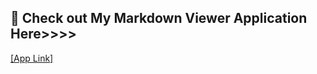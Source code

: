 ## 🔗 Check out My Markdown Viewer Application Here>>>>
[[App Link]](https://markdownpreview-frontend.netlify.app/)
